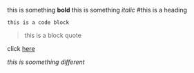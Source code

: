 this is something **bold**
this is something *italic*
#this is a heading

`this is a code block`

> this is a block quote

click [here](http://google.com)

*this is soomething different*